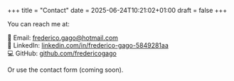 +++
title = "Contact"
date = 2025-06-24T10:21:02+01:00
draft = false
+++

You can reach me at:

📧 Email: frederico.gago@hotmail.com  
💼 LinkedIn: [linkedin.com/in/frederico-gago-5849281aa](https://www.linkedin.com/in/frederico-gago-5849281aa)  
💻 GitHub: [github.com/fredericogago](https://github.com/fredericogago)

Or use the contact form (coming soon).
